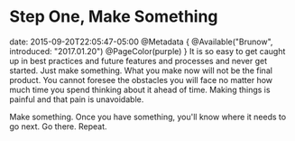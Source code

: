 # Step One, Make Something
date: 2015-09-20T22:05:47-05:00
@Metadata {
  @Available("Brunow", introduced: "2017.01.20")
  @PageColor(purple)
}
It is so easy to get caught up in best practices and future features and processes and never get started. Just make something. What you make now will not be the final product. You cannot foresee the obstacles you will face no matter how much time you spend thinking about it ahead of time. Making things is painful and that pain is unavoidable.

Make something. Once you have something, you'll know where it needs to go next. Go there. Repeat.
